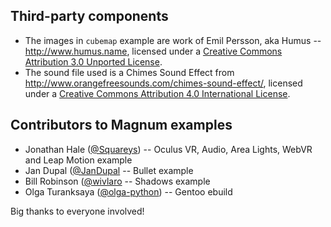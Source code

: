 Third-party components
----------------------

-   The images in `cubemap` example are work of Emil Persson, aka Humus --
    http://www.humus.name, licensed under a [Creative Commons Attribution 3.0 Unported License](http://creativecommons.org/licenses/by/3.0/).
-   The sound file used is a Chimes Sound Effect from
    http://www.orangefreesounds.com/chimes-sound-effect/, licensed under
    a [Creative Commons Attribution 4.0 International License](http://creativecommons.org/licenses/by/4.0/).

Contributors to Magnum examples
-------------------------------

-   Jonathan Hale ([@Squareys](https://github.com/Squareys)) -- Oculus VR,
    Audio, Area Lights, WebVR and Leap Motion example
-   Jan Dupal ([@JanDupal](https://github.com/JanDupal) -- Bullet example
-   Bill Robinson ([@wivlaro](https://github.com/wivlaro) -- Shadows example
-   Olga Turanksaya ([@olga-python](https://github.com/olga-python)) -- Gentoo
    ebuild

Big thanks to everyone involved!
